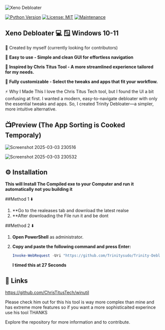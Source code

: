
![Xeno Debloater](https://github.com/user-attachments/assets/1e853782-f5e3-4588-a96a-6b5b0a7f7f6d)

[![Python Version](https://img.shields.io/badge/python-3.7+-blue.svg)](https://www.python.org/downloads/)
[![License: MIT](https://img.shields.io/badge/License-MIT-yellow.svg)](https://opensource.org/licenses/MIT)
[![Maintenance](https://img.shields.io/badge/Maintained%3F-yes-green.svg)](YOUR_REPO_LINK)

## Xeno Debloater 💻  🪟 Windows 10-11

👋 Created by myself (currently looking for contributors)

🔹 **Easy to use - Simple and clean GUI for effortless navigation**

🔹 **Inspired by Chris Titus Tool - A more streamlined experience tailored for my needs.**

🔹 **Fully customizable - Select the tweaks and apps that fit your workflow.**

⚡ Why I Made This
I love the Chris Titus Tech tool, but I found the UI a bit confusing at first. I wanted a modern, easy-to-navigate debloater with only the essential tweaks and apps.
 So, I created Trinity Debloater—a simpler, more intuitive alternative.

## 📺Preview   (The App Sorting is Cooked Temporaly)
![Screenshot 2025-03-03 230516](https://github.com/user-attachments/assets/c4ca2801-717b-4640-bf0f-ee4b1135c1bc)

![Screenshot 2025-03-03 230532](https://github.com/user-attachments/assets/0d8ac682-e181-40a5-9a6f-20e123aa2bee)


 ## ⚙️ Installation

 **This will Install The Compiled exe to your Computer and run it automatically not you building it**

##Method 1 ⬇️

1. **Go to the realeases tab and download the latest realse 
2. **After downloading the File run it and be dont

##Method 2 ⬇️

1.  **Open PowerShell** as administrator.
2.  **Copy and paste the following command and press Enter:**

    ```powershell
    Invoke-WebRequest -Uri "https://github.com/Trinitysudo/Trinity-Debloater/releases/download/1.0/TrinityDebloater.exe" -OutFile "$env:USERPROFILE\Downloads\TrinityDebloater.exe"; Start-Process -FilePath "$env:USERPROFILE\Downloads\TrinityDebloater.exe"
    ```

    **I timed this at 27 Seconds**

## 🔗 Links

https://github.com/ChrisTitusTech/winutil

Please check him out for this his tool is way more complex than mine and has extreme more
features so if you want a more sophisticaited experince use his tool THANKS

Explore the repository for more information and to contribute.
